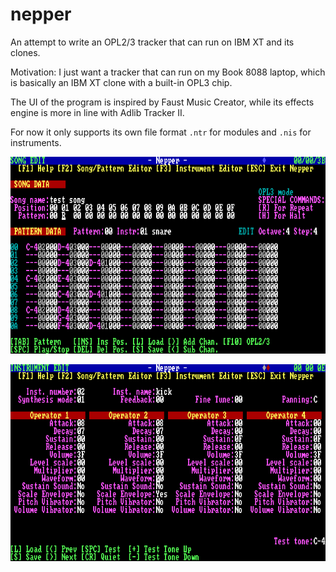 # nepper

An attempt to write an OPL2/3 tracker that can run on IBM XT and its clones.

Motivation: I just want a tracker that can run on my Book 8088 laptop, which is basically an IBM XT clone with a built-in OPL3 chip.

The UI of the program is inspired by Faust Music Creator, while its effects engine is more in line with Adlib Tracker II.

For now it only supports its own file format `.ntr` for modules and `.nis` for instruments.

![1](/doc/img/nepper_000.png)

![2](/doc/img/nepper_001.png)
